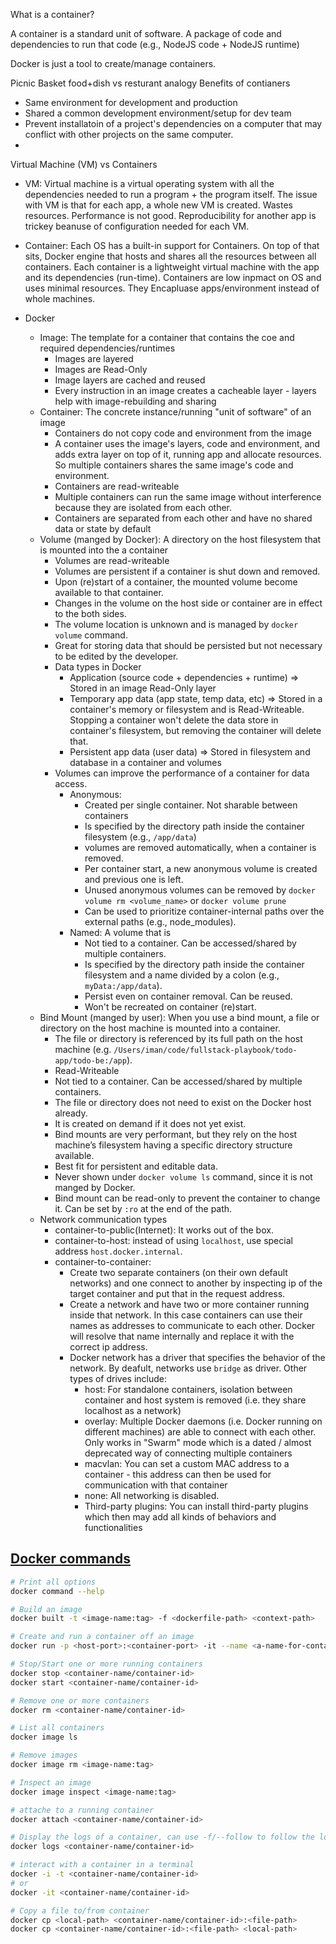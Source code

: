 What is a container?

A container is a standard unit of software. A package of code and dependencies to run that code (e.g., NodeJS code + NodeJS runtime)

Docker is just a tool to create/manage containers.

Picnic Basket food+dish vs resturant analogy
Benefits of contianers
- Same environment for development and production
- Shared a common development environment/setup for dev team
- Prevent installatoin of a project's dependencies on a computer that may conflict with other projects on the same computer.
- 

 Virtual Machine (VM) vs Containers
- VM: Virtual machine is a virtual operating system with all the dependencies needed to run a program + the program itself. The issue with VM is that for each app, a whole new VM is created. Wastes resources. Performance is not good. Reproducibility for another app is trickey beanuse of configuration needed for each VM.
- Container: Each OS has a built-in support for Containers. On top of that sits, Docker engine that hosts and shares all the resources between all containers. Each container is a lightweight virtual machine with the app and its dependencies (run-time). Containers are low inpmact on OS and uses minimal resources. They Encapluase apps/environment instead of whole machines.


- Docker  
  - Image: The template for a container that contains the coe and required dependencies/runtimes
    - Images are layered
    - Images are Read-Only
    - Image layers are cached and reused
    - Every instruction in an image creates a cacheable layer - layers help with image-rebuilding and sharing
  - Container: The concrete instance/running "unit of software" of an image
    - Containers do not copy code and environment from the image
    - A container uses the image's layers, code and environment, and adds extra layer on top of it, running app and allocate resources. So multiple containers shares the same image's code and environment.
    - Containers are read-writeable
    - Multiple containers can run the same image without interference because they are isolated from each other.
    - Containers are separated from each other and have no shared data or state by default
  - Volume (manged by Docker): A directory on the host filesystem that is mounted into the a container
    - Volumes are read-writeable
    - Volumes are persistent if a container is shut down and removed.
    - Upon (re)start of a container, the mounted volume become available to that container.
    - Changes in the volume on the host side or container are in effect to the both sides.
    - The volume location is unknown and is managed by `docker volume` command.
    - Great for storing data that should be persisted but not necessary to be edited by the developer.
    - Data types in Docker
      - Application (source code + dependencies + runtime) => Stored in an image Read-Only layer
      - Temporary app data (app state, temp data, etc) => Stored in a container's memory or filesystem and is Read-Writeable. Stopping a container won't delete the data store in container's filesystem, but removing the container will delete that.
      - Persistent app data (user data) => Stored in filesystem and database in a container and volumes
    - Volumes can improve the performance of a container for data access.
      - Anonymous:
        - Created per single container. Not sharable between containers
        - Is specified by the directory path inside the container filesystem (e.g., `/app/data`)
        - volumes are removed automatically, when a container is removed.
        - Per container start, a new anonymous volume is created and previous one is left.
        - Unused anonymous volumes can be removed by `docker volume rm <volume_name>` or `docker volume prune`
        - Can be used to prioritize container-internal paths over the external paths (e.g., node_modules).
      - Named: A volume that is
        - Not tied to a container. Can be accessed/shared by multiple containers.
        - Is specified by the directory path inside the container filesystem and a name divided by a colon (e.g., `myData:/app/data`).
        - Persist even on container removal. Can be reused.
        - Won't be recreated on container (re)start.
  - Bind Mount (manged by user): When you use a bind mount, a file or directory on the host machine is mounted into a container.
    - The file or directory is referenced by its full path on the host machine (e.g. `/Users/iman/code/fullstack-playbook/todo-app/todo-be:/app`).
    - Read-Writeable
    - Not tied to a container. Can be accessed/shared by multiple containers.
    - The file or directory does not need to exist on the Docker host already.
    - It is created on demand if it does not yet exist.
    - Bind mounts are very performant, but they rely on the host machine’s filesystem having a specific directory structure available.
    - Best fit for persistent and editable data.
    - Never shown under `docker volume ls` command, since it is not manged by Docker.
    - Bind mount can be read-only to prevent the container to change it. Can be set by `:ro` at the end of the path.
  - Network communication types
    - container-to-public(Internet): It works out of the box.
    - container-to-host: instead of using `localhost`, use special address `host.docker.internal`.
    - container-to-container:
      - Create two separate containers (on their own default networks) and one connect to another by inspecting ip of the target container and put that in the request address.
      - Create a network and have two or more container running inside that network. In this case containers can use their names as addresses to communicate to each other. Docker will resolve that name internally and replace it with the correct ip address.
      - Docker network has a driver that specifies the behavior of the network. By deafult, networks use `bridge` as driver. Other types of drives include:
        - host: For standalone containers, isolation between container and host system is removed (i.e. they share localhost as a network)
        - overlay: Multiple Docker daemons (i.e. Docker running on different machines) are able to connect with each other. Only works in "Swarm" mode which is a dated / almost deprecated way of connecting multiple containers
        - macvlan: You can set a custom MAC address to a container - this address can then be used for communication with that container
        - none: All networking is disabled.
        - Third-party plugins: You can install third-party plugins which then may add all kinds of behaviors and functionalities






## [Docker commands](https://docs.docker.com/engine/reference/run/)

```bash
# Print all options
docker command --help

# Build an image
docker built -t <image-name:tag> -f <dockerfile-path> <context-path>

# Create and run a container off an image
docker run -p <host-port>:<container-port> -it --name <a-name-for-container> <image-name:tag>

# Stop/Start one or more running containers
docker stop <container-name/container-id>
docker start <container-name/container-id>

# Remove one or more containers
docker rm <container-name/container-id>
```

```bash
# List all containers
docker image ls

# Remove images
docker image rm <image-name:tag>

# Inspect an image
docker image inspect <image-name:tag>

```

```bash
# attache to a running container
docker attach <container-name/container-id>

# Display the logs of a container, can use -f/--follow to follow the logs
docker logs <container-name/container-id>

# interact with a container in a terminal
docker -i -t <container-name/container-id>
# or
docker -it <container-name/container-id>

# Copy a file to/from container
docker cp <local-path> <container-name/container-id>:<file-path>
docker cp <container-name/container-id>:<file-path> <local-path>

```

